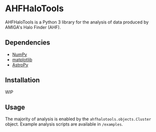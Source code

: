 # AHFHaloTools

AHFHaloTools is a Python 3 library for the analysis of data produced by AMIGA's Halo Finder (AHF).

## Dependencies
* [NumPy](https://numpy.org/)
* [matplotlib](https://matplotlib.org/)
* [AstroPy](https://www.astropy.org/)

## Installation
WIP

## Usage
The majority of analysis is enabled by the `ahfhalotools.objects.Cluster` object.
Example analysis scripts are available in `/examples`.
